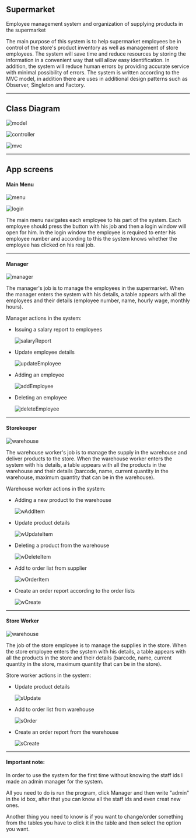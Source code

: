 ## Supermarket

Employee management system and organization of supplying products in the supermarket

The main purpose of this system is to help supermarket employees be in control of the store's product inventory as well as management of store employees.
The system will save time and reduce resources by storing the information in a convenient way that will allow easy identification. In addition, the system will reduce human errors by providing accurate service with minimal possibility of errors.
The system is written according to the MVC model, in addition there are uses in additional design patterns such as Observer, Singleton and Factory.
____________________________________________________________________________________________________________________________________________________________
## Class Diagram

![model](https://user-images.githubusercontent.com/68790040/137127351-b7502539-fdc0-493b-b8b7-6f0ba66be50c.png)

![controller](https://user-images.githubusercontent.com/68790040/137127349-26c48946-ed25-4460-8e7d-8f11a07ccc32.png)

![mvc](https://user-images.githubusercontent.com/68790040/137127367-e5057af1-d4fe-4b09-b3f4-46090d470b5d.png)
____________________________________________________________________________________________________________________________________________________________
## App screens

#### Main Menu

![menu](https://user-images.githubusercontent.com/68790040/137127365-0533dac8-318d-4737-b2bb-1cfb4a98c990.JPG)

![login](https://user-images.githubusercontent.com/68790040/137127362-4e535183-cd3d-48c3-94f7-8991c2416ee2.JPG)

The main menu navigates each employee to his part of the system.
Each employee should press the button with his job and then a login window will open for him.
In the login window the employee is required to enter his employee number and according to this the system knows whether the employee has clicked on his real job.
____________________________________________________________________________________________________________________________________________________________
#### Manager

![manager](https://user-images.githubusercontent.com/68790040/137127366-170a62d4-e895-4cbc-a4d6-11e897e246b8.JPG)

The manager's job is to manage the employees in the supermarket.
When the manager enters the system with his details, a table appears with all the employees and their details (employee number, name, hourly wage, monthly hours).

Manager actions in the system:

- Issuing a salary report to employees

    ![salaryReport](https://user-images.githubusercontent.com/68790040/137127321-b11ef578-5109-42dd-88dc-f26e9c9ecdc9.JPG)
    
- Update employee details

    ![updateEmployee](https://user-images.githubusercontent.com/68790040/137127329-64101368-51ca-4a2e-9593-74435300bc6f.JPG)
    
- Adding an employee

    ![addEmployee](https://user-images.githubusercontent.com/68790040/137127348-5311b27c-62ba-43bd-bcbc-df00cfe6ab56.JPG)
    
- Deleting an employee

    ![deleteEmployee](https://user-images.githubusercontent.com/68790040/137127355-e8fbdd42-6a60-4a69-bbc6-85a4a6d18fa1.JPG)
    
____________________________________________________________________________________________________________________________________________________________
#### Storekeeper

![warehouse](https://user-images.githubusercontent.com/68790040/137127334-2c4f9738-d270-4c08-a39f-f359d1038575.JPG)

The warehouse worker's job is to manage the supply in the warehouse and deliver products to the store.
When the warehouse worker enters the system with his details, a table appears with all the products in the warehouse and their details (barcode, name, current quantity in the warehouse, maximum quantity that can be in the warehouse).

Warehouse worker actions in the system:

- Adding a new product to the warehouse

    ![wAddItem](https://user-images.githubusercontent.com/68790040/137127333-76076e84-44d1-4247-9022-16a45f266a6c.JPG)
    
- Update product details

    ![wUpdateItem](https://user-images.githubusercontent.com/68790040/137127347-473f8887-81d8-4b79-ad11-eb5b724c2dd9.JPG)
    
- Deleting a product from the warehouse

    ![wDeleteItem](https://user-images.githubusercontent.com/68790040/137127338-ca4face7-9895-4c54-a650-0cb7a9db95a7.JPG)
    
- Add to order list from supplier

    ![wOrderItem](https://user-images.githubusercontent.com/68790040/137127345-fcbbde31-ffb9-4ffd-9955-fb40322c01ba.JPG)
    
- Create an order report according to the order lists

    ![wCreate](https://user-images.githubusercontent.com/68790040/137127336-efd47876-e566-483d-b990-daa1523da3fb.JPG)
    
____________________________________________________________________________________________________________________________________________________________
#### Store Worker

![warehouse](https://user-images.githubusercontent.com/68790040/137127326-ccc4b961-fae1-4459-89c8-ff5054366d4f.JPG)

The job of the store employee is to manage the supplies in the store.
When the store employee enters the system with his details, a table appears with all the products in the store and their details (barcode, name, current quantity in the store, maximum quantity that can be in the store).

Store worker actions in the system:

- Update product details

    ![sUpdate](https://user-images.githubusercontent.com/68790040/137127328-a8acc8be-1993-493d-bc88-b2925dad43e5.JPG)
    
- Add to order list from warehouse

    ![sOrder](https://user-images.githubusercontent.com/68790040/137127345-fcbbde31-ffb9-4ffd-9955-fb40322c01ba.JPG)
    
- Create an order report from the warehouse

    ![sCreate](https://user-images.githubusercontent.com/68790040/137127323-32dfb15e-631d-4387-b497-1185ababace9.JPG)
    
____________________________________________________________________________________________________________________________________________________________
#### Important note:

In order to use the system for the first time without knowing the staff ids I made an admin manager for the system.

All you need to do is run the program, click Manager and then write "admin" in the id box, after that you can know all the staff ids and even creat new ones.

Another thing you need to know is if you want to change/order something from the tables you have to click it in the table and then select the option you want.
